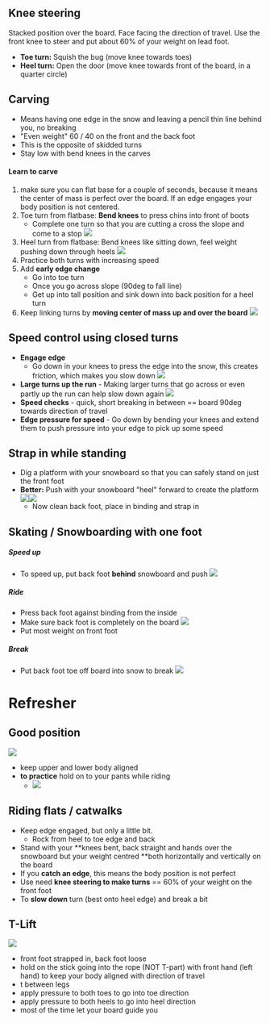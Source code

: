 ## Knee steering
Stacked position over the board. Face facing the direction of travel. Use the front knee to steer and put about 60% of your weight on lead foot.
- **Toe turn:** Squish the bug (move knee towards toes)
- **Heel turn:** Open the door (move knee towards front of the board, in a quarter circle)

## Carving
- Means having one edge in the snow and leaving a pencil thin line behind you, no breaking
- "Even weight" 60 / 40 on the front and the back foot
- This is the opposite of skidded turns
- Stay low with bend knees in the carves

#### Learn to carve
1. make sure you can flat base for a couple of seconds, because it means the center of mass is perfect over the board. If an edge engages your body position is not centered.
2. Toe turn from flatbase: **Bend knees** to press chins into front of boots
	- Complete one turn so that you are cutting a cross the slope and come to a stop
	   ![](../../../attachments/CleanShot%202025-01-01%20at%2022.34.13@2x.png)
3. Heel turn from flatbase: Bend knees like sitting down, feel weight pushing down through heels
	    ![](../../../attachments/CleanShot%202025-01-01%20at%2022.37.34@2x.png)
4. Practice both turns with increasing speed
5. Add **early edge change**
	- Go into toe turn
	- Once you go across slope (90deg to fall line)
	- Get up into tall position and sink down into back position for a heel turn
6. Keep linking turns by **moving center of mass up and over the board**
	   ![](../../../attachments/CleanShot%202025-01-01%20at%2022.43.13.gif)
## Speed control using closed turns
- **Engage edge**
	- Go down in your knees to press the edge into the snow, this creates friction, which makes you slow down
	  ![](../../../attachments/Stop.gif)
- **Large turns up the run**
		- Making larger turns that go across or even partly up the run can help slow down again
	  ![](../../../attachments/CleanShot%202024-01-14%20at%2010.57.06@2x.png)
- **Speed checks**
		- quick, short breaking in between == board 90deg towards direction of travel
- **Edge pressure for speed**
		- Go down by bending your knees and extend them to push pressure into your edge to pick up some speed

## Strap in while standing
- Dig a platform with your snowboard so that you can safely stand on just the front foot
- **Better:** Push with your snowboard "heel" forward to create the platform
	  ![](../../../attachments/CleanShot%202024-12-25%20at%2023.24.00@2x.png)![](../../../attachments/CleanShot%202024-12-25%20at%2023.24.36.gif)
	- Now clean back foot, place in binding and strap in

## Skating / Snowboarding with one foot

##### Speed up
- To speed up, put back foot **behind** snowboard and push
	  ![](../../../attachments/CleanShot%202025-01-01%20at%2022.04.07@2x.png)
##### Ride
- Press back foot against binding from the inside
- Make sure back foot is completely on the board
	   ![](../../../attachments/CleanShot%202025-01-01%20at%2022.06.09@2x.png)
- Put most weight on front foot
##### Break
- Put back foot toe off board into snow to break
  ![](../../../attachments/CleanShot%202025-01-01%20at%2022.08.02@2x.png)
# Refresher

## Good position
![](../../../attachments/CleanShot%202025-01-02%20at%2013.12.19@2x.png)
- keep upper and lower body aligned
- **to practice** hold on to your pants while riding
	- ![](../../../attachments/CleanShot%202025-01-02%20at%2013.13.04@2x.png)

## Riding flats / catwalks
- Keep edge engaged, but only a little bit.
	- Rock from heel to toe edge and back
- Stand with your **knees bent, back straight and hands over the snowboard but your weight centred **both horizontally and vertically on the board
- If you **catch an edge**, this means the body position is not perfect
- Use need **knee steering to make turns** == 60% of your weight on the front foot
- To **slow down** turn (best onto heel edge) and break a bit
## T-Lift
![](../../../attachments/Pasted%20image%2020240118151500.png)
- front foot strapped in, back foot loose
- hold on the stick going into the rope (NOT T-part) with front hand (left hand) to keep your body aligned with direction of travel
- t between legs
- apply pressure to both toes to go into toe direction
- apply pressure to both heels to go into heel direction
- most of the time let your board guide you
